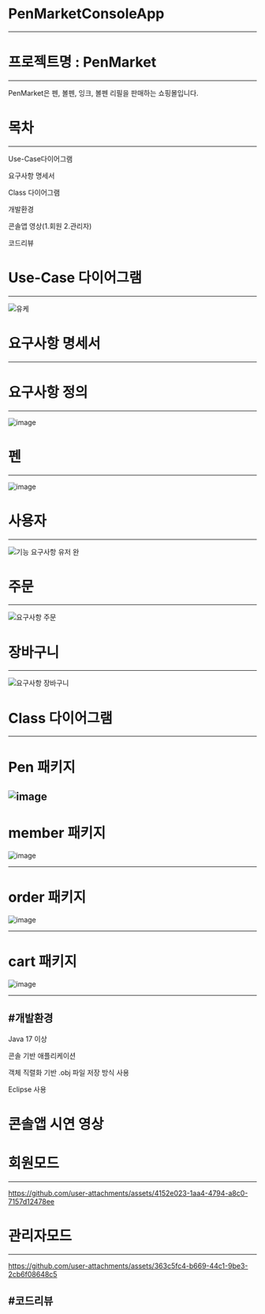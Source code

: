 # PenMarketConsoleApp
---
# 프로젝트명 : PenMarket
---
PenMarket은 펜, 볼펜, 잉크, 볼펜 리필을 판매하는 쇼핑몰입니다.

# 목차
---
Use-Case다이어그램

요구사항 명세서

Class 다이어그램

개발환경

콘솔앱 영상(1.회원 2.관리자)

코드리뷰

# Use-Case 다이어그램
---
![유케](https://github.com/user-attachments/assets/afa8505a-d2d3-411b-b524-181d53047848)


# 요구사항 명세서
---
# 요구사항 정의 
---
![image](https://github.com/user-attachments/assets/5a12209b-5b6e-4e42-93d9-044b48fa4afb)


# 펜
---
![image](https://github.com/user-attachments/assets/27dffa26-6c12-4a0e-ab16-822f5d0ce00f)


# 사용자
---
![기능 요구사항 유저 완](https://github.com/user-attachments/assets/97af3fc3-f90c-4ebe-85a2-e5f672ec7304)

# 주문
---
![요구사항 주문](https://github.com/user-attachments/assets/6fca19bc-11a7-4977-9b28-55fdfe09c83c)

# 장바구니
---
![요구사항 장바구니](https://github.com/user-attachments/assets/8adca594-3bb3-49f5-9410-8e8699fdd366)


# Class 다이어그램
---
# Pen 패키지 
![image](https://github.com/user-attachments/assets/3d16748a-52b1-43ee-9a00-cc4214202faf)
---
# member 패키지
![image](https://github.com/user-attachments/assets/516052a7-76cf-4432-bdc8-153677fe7915)

---
# order 패키지
![image](https://github.com/user-attachments/assets/b27cde2f-3807-4b8e-bd13-08bacc5ccc28)

---
# cart 패키지
![image](https://github.com/user-attachments/assets/d97676de-a8c5-4839-b85d-21dbf659715a)

---
#개발환경
---
Java 17 이상


콘솔 기반 애플리케이션


객체 직렬화 기반 .obj 파일 저장 방식 사용


Eclipse 사용

# 콘솔앱 시연 영상

# 회원모드
---
https://github.com/user-attachments/assets/4152e023-1aa4-4794-a8c0-7157d12478ee

# 관리자모드
---
https://github.com/user-attachments/assets/363c5fc4-b669-44c1-9be3-2cb6f08648c5

#코드리뷰
---


